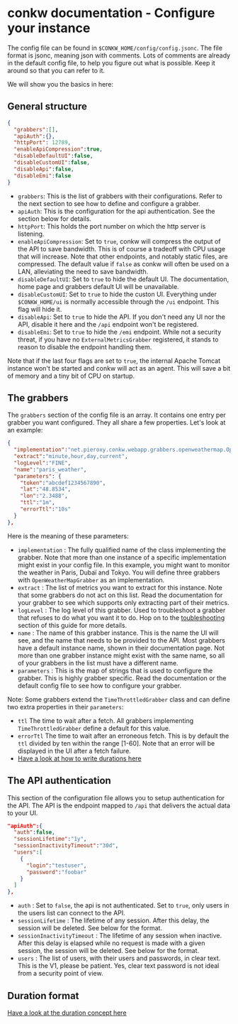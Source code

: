 # conkw documentation - Configure your instance

The config file can be found in `$CONKW_HOME/config/config.jsonc`. The file format is jsonc, meaning json with comments. Lots of comments are already in the default config file, to help you figure out what is possible. Keep it around so that you can refer to it.

We will show you the basics in here:

## General structure

```json
{
  "grabbers":[],
  "apiAuth":{},
  "httpPort": 12789,
  "enableApiCompression":true, 
  "disableDefaultUI":false,
  "disableCustomUI":false,
  "disableApi":false,
  "disableEmi":false
}
```

* `grabbers`: This is the list of grabbers with their configurations. Refer to the next section to see how to define and configure a grabber.
* `apiAuth`: This is the configuration for the api authentication. See the section below for details.
* `httpPort`: This holds the port number on which the http server is listening.
* `enableApiCompression`: Set to `true`, conkw will compress the output of the API to save bandwidth. This is of course a tradeoff with CPU usage that will increase. Note that other endpoints, and notably static files, are compressed. The default value if `false` as conkw will often be used on a LAN, alleviating the need to save bandwidth.
* `disableDefaultUI`: Set to `true` to hide the default UI. The documentation, home page and grabbers default UI will be unavailable.
* `disableCustomUI`: Set to `true` to hide the custon UI. Everything under `$CONKW_HOME/ui` is normally accessible through the `/ui` endpoint. This flag will hide it.
* `disableApi`: Set to `true` to hide the API. If you don't need any UI nor the API, disable it here and the `/api` endpoint won't be registered.
* `disableEmi`: Set to `true` to hide the `/emi` endpoint. While not a security threat, if you have no `ExternalMetricsGrabber` registered, it stands to reason to disable the endpoint handling them.

Note that if the last four flags are set to `true`, the internal Apache Tomcat instance won't be started and conkw will act as an agent. This will save a bit of memory and a tiny bit of CPU on startup.

## The grabbers

The `grabbers` section of the config file is an array. It contains one entry per grabber you want configured. They all share a few properties. Let's look at an example:

```json
{
  "implementation":"net.pieroxy.conkw.webapp.grabbers.openweathermap.OpenWeatherMapGrabber",
  "extract":"minute,hour,day,current",
  "logLevel":"FINE",
  "name":"paris_weather",
  "parameters": {
    "token":"abcdef1234567890",
    "lat":"48.8534",
    "lon":"2.3488",
    "ttl":"1m",
    "errorTtl":"10s"
  }
},
```

Here is the meaning of these parameters:

* `implementation` : The fully qualified name of the class implementing the grabber. Note that more than one instance of a specific implementation might exist in your config file. In this example, you might want to monitor the weather in Paris, Dubaï and Tokyo. You will define three grabbers with `OpenWeatherMapGrabber` as an implementation.
* `extract` : The list of metrics you want to extract for this instance. Note that some grabbers do not act on this list. Read the documentation for your grabber to see which supports only extracting part of their metrics.
* `logLevel` : The log level of this grabber. Used to troubleshoot a grabber that refuses to do what you want it to do. Hop on to the [toubleshooting](TROUBLESHOOT.md) section of this guide for more details.
* `name` : The name of this grabber instance. This is the name the UI will see, and the name that needs to be provided to the API. Most grabbers have a default instance name, shown in their documentation page. Not more than one grabber instance might exist with the same name, so all of your grabbers in the list must have a different name.
* `parameters` : This is the map of strings that is used to configure the grabber. This is highly grabber specific. Read the documentation or the default config file to see how to configure your grabber.

Note: Some grabbers extend the `TimeThrottledGrabber` class and can define two extra properties in their `parameters`:

* `ttl` The time to wait after a fetch. All grabbers implementing `TimeThrottledGrabber` define a default for this value.
* `errorTtl` The time to wait after an erroneous fetch. This is by default the `ttl` divided by ten within the range [1-60]. Note that an error will be displayed in the UI after a fetch failure.
* [Have a look at how to write durations here](CONCEPTS.md)

## The API authentication

This section of the configuration file allows you to setup authentication for the API. The API is the endpoint mapped to `/api` that delivers the actual data to your UI.

```json
"apiAuth":{
  "auth":false,
  "sessionLifetime":"1y",
  "sessionInactivityTimeout":"30d",
  "users":[
    {
      "login":"testuser", 
      "password":"foobar"
    }
  ]
},
```

* `auth` : Set to `false`, the api is not authenticated. Set to `true`, only users in the users list can connect to the API.
* `sessionLifetime` : The lifetime of any session. After this delay, the session will be deleted. See below for the format.
* `sessionInactivityTimeout` : The lifetime of any session when inactive. After this delay is elapsed while no request is made with a given session, the session will be deleted. See below for the format.
* `users` : The list of users, with their users and passwords, in clear text. This is the V1, please be patient. Yes, clear text password is not ideal from a security point of view. 


## Duration format

[Have a look at the duration concept here](CONCEPTS.md)